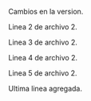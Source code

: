 Cambios en la version.

Linea 2 de archivo 2.

Linea 3 de archivo 2.

Linea 4 de archivo 2.

Linea 5 de archivo 2.

Ultima linea agregada.
